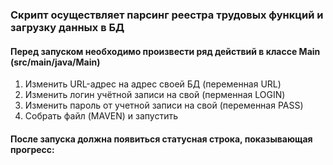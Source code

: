 ### Скрипт осуществляет парсинг реестра трудовых функций и загрузку данных в БД
#### Перед запуском необходимо произвести ряд действий в классе Main (src/main/java/Main)
1) Изменить URL-адрес на адрес своей БД (переменная URL)
2) Изменить логин учётной записи на свой (перменная LOGIN)
3) Изменить пароль от учетной записи на свой (переменная PASS)
4) Собрать файл (MAVEN) и запустить

#### После запуска должна появиться статусная строка, показывающая прогресс:
